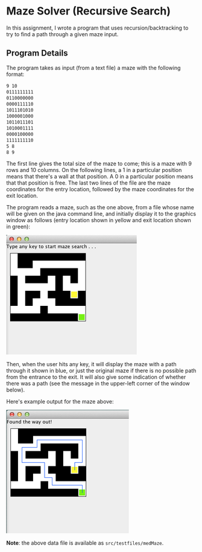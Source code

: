 # Maze Solver (Recursive Search)

In this assignment, I wrote a program that uses recursion/backtracking to try to find a path through a given maze input.

## Program Details 

The program takes as input (from a text file) a maze with the following format: 

```
9 10 
0111111111
0110000000
0000111110
1011101010
1000001000
1011011101
1010001111
0000100000
1111111110
5 8
8 9
```

The first line gives the total size of the maze to come; this is a maze with 9 rows and 10 columns. On the following lines, a 1 in a particular position means that there's a wall at that position. A 0 in a particular position means that that position is free. The last two lines of the file are the maze coordinates for the entry location, followed by the maze coordinates for the exit location.

The program reads a maze, such as the one above, from a file whose name will be given on the java command line, and initially display it to the graphics window as follows (entry location shown in yellow and exit location shown in green):



![maze-out1](maze-out1.PNG)



Then, when the user hits any key, it will display the maze with a path through it shown in blue, or just the original maze if there is no possible path from the entrance to the exit. It will also give some indication of whether there was a path (see the message in the upper-left corner of the window below). 

Here's example output for the maze above: 



![solved-maze-out2](solved-maze-out2.PNG)



**Note**: the above data file is available as `src/testfiles/medMaze`.